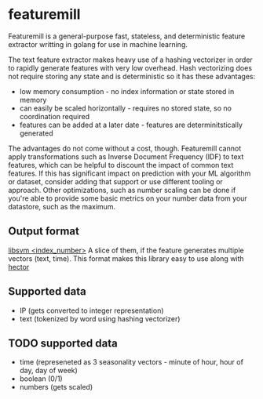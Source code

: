 # featuremill

Featuremill is a general-purpose fast, stateless, and deterministic feature extractor writting in golang for use in machine learning.

The text feature extractor makes heavy use of a hashing vectorizer in order to rapidly generate features with very low overhead. Hash vectorizing does not require storing any state and is deterministic so it has these advantages:

- low memory consumption - no index information or state stored in memory
- can easily be scaled horizontally - requires no stored state, so no coordination required
- features can be added at a later date - features are determinitstically generated

The advantages do not come without a cost, though. Featuremill cannot apply transformations such as Inverse Document Frequency (IDF) to text features, which can be helpful to discount the impact of common text features. If this has significant impact on prediction with your ML algorithm or dataset, consider adding that support or use different tooling or approach. Other optimizations, such as number scaling can be done if you're able to provide some basic metrics on your number data from your datastore, such as the maximum.

## Output format

[libsvm <index_number><value>](https://stats.stackexchange.com/questions/61328/libsvm-data-format)
A slice of them, if the feature generates multiple vectors (text, time).
This format makes this library easy to use along with [hector](https://github.com/xlvector/hector)

## Supported data

- IP (gets converted to integer representation)
- text (tokenized by word using hashing vectorizer)

## TODO supported data

- time (represeneted as 3 seasonality vectors - minute of hour, hour of day, day of week)
- boolean (0/1)
- numbers (gets scaled)
